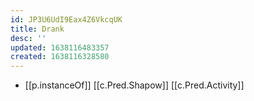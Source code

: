 ```yaml
---
id: JP3U6UdI9Eax4Z6VkcqUK
title: Drank
desc: ''
updated: 1638116483357
created: 1638116328580
---
```




- [[p.instanceOf]] [[c.Pred.Shapow]] [[c.Pred.Activity]]
